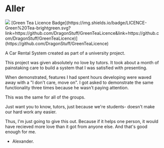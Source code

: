 # Aller
<img src="https://travis-ci.com/DragonStuff/Aller.svg?token=Zkf9dE2sC6bysdtNK8R6&branch=master" />
[Green Tea Licence Badge](https://img.shields.io/badge/LICENCE-Green%20Tea-brightgreen.svg?link=https://github.com/DragonStuff/GreenTeaLicence&link=https://github.com/DragonStuff/GreenTeaLicence)](https://github.com/DragonStuff/GreenTeaLicence)

A Car Rental System created as part of a university project.

This project was given absolutely no love by tutors. It took about a month of painstaking care to build a system that I was satisfied with presenting.

When demonstrated, features I had spent hours developing were waved away with a "I don't care, move on". I got asked to demonstrate the same functionality three times because he wasn't paying attention.

This was the same for all of the groups.

Just want you to know, tutors, just because we're students- doesn't make our hard work any easier.

Thus, I'm just going to give this out. Because if it helps one person, it would have recieved more love than it got from anyone else. And that's good enough for me.

- Alexander.

